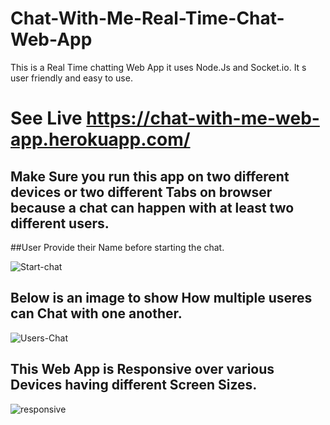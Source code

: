 # Chat-With-Me-Real-Time-Chat-Web-App
This is a Real Time chatting Web App it uses Node.Js and Socket.io. It s user friendly and easy to use.

# See Live  https://chat-with-me-web-app.herokuapp.com/

## Make Sure you run this app on two different devices or two different Tabs on browser because a chat can happen with at least two different users.
##User Provide their Name before starting the chat.

![Start-chat](https://user-images.githubusercontent.com/64789508/172022343-8d49b6fe-d1ec-4b87-8fa8-d8dbed2c472c.png)

## Below is an image to show How multiple useres can Chat with one another.
![Users-Chat](https://user-images.githubusercontent.com/64789508/172022371-3c554758-25f2-40e5-9858-6dae8b731ce2.png)

## This Web App is Responsive over various Devices having different Screen Sizes.
![responsive](https://user-images.githubusercontent.com/64789508/172022453-b3c3c69b-78fc-409d-b08e-1fafbd2fd510.PNG)
